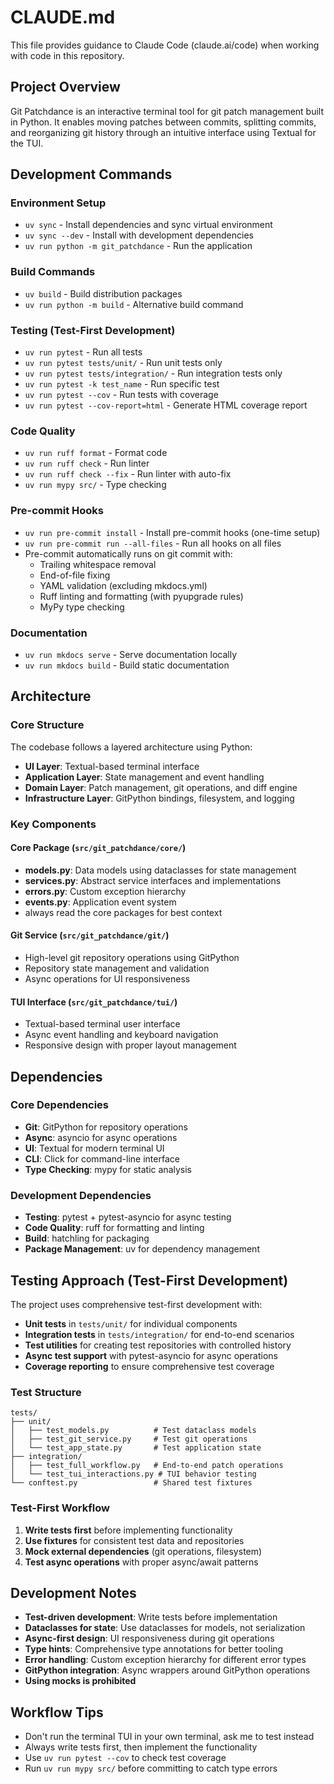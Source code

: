 # CLAUDE.md

This file provides guidance to Claude Code (claude.ai/code) when working with code in this repository.

## Project Overview

Git Patchdance is an interactive terminal tool for git patch management built in Python. It enables moving patches between commits, splitting commits, and reorganizing git history through an intuitive interface using Textual for the TUI.

## Development Commands

### Environment Setup
- `uv sync` - Install dependencies and sync virtual environment
- `uv sync --dev` - Install with development dependencies
- `uv run python -m git_patchdance` - Run the application

### Build Commands
- `uv build` - Build distribution packages
- `uv run python -m build` - Alternative build command

### Testing (Test-First Development)
- `uv run pytest` - Run all tests
- `uv run pytest tests/unit/` - Run unit tests only
- `uv run pytest tests/integration/` - Run integration tests only
- `uv run pytest -k test_name` - Run specific test
- `uv run pytest --cov` - Run tests with coverage
- `uv run pytest --cov-report=html` - Generate HTML coverage report

### Code Quality
- `uv run ruff format` - Format code
- `uv run ruff check` - Run linter
- `uv run ruff check --fix` - Run linter with auto-fix
- `uv run mypy src/` - Type checking

### Pre-commit Hooks
- `uv run pre-commit install` - Install pre-commit hooks (one-time setup)
- `uv run pre-commit run --all-files` - Run all hooks on all files
- Pre-commit automatically runs on git commit with:
  - Trailing whitespace removal
  - End-of-file fixing
  - YAML validation (excluding mkdocs.yml)
  - Ruff linting and formatting (with pyupgrade rules)
  - MyPy type checking

### Documentation
- `uv run mkdocs serve` - Serve documentation locally
- `uv run mkdocs build` - Build static documentation

## Architecture

### Core Structure
The codebase follows a layered architecture using Python:

- **UI Layer**: Textual-based terminal interface
- **Application Layer**: State management and event handling
- **Domain Layer**: Patch management, git operations, and diff engine
- **Infrastructure Layer**: GitPython bindings, filesystem, and logging

### Key Components

#### Core Package (`src/git_patchdance/core/`)
- **models.py**: Data models using dataclasses for state management
- **services.py**: Abstract service interfaces and implementations
- **errors.py**: Custom exception hierarchy
- **events.py**: Application event system
- always read the core packages for best context


#### Git Service (`src/git_patchdance/git/`)
- High-level git repository operations using GitPython
- Repository state management and validation
- Async operations for UI responsiveness

#### TUI Interface (`src/git_patchdance/tui/`)
- Textual-based terminal user interface
- Async event handling and keyboard navigation
- Responsive design with proper layout management



## Dependencies

### Core Dependencies
- **Git**: GitPython for repository operations
- **Async**: asyncio for async operations
- **UI**: Textual for modern terminal UI
- **CLI**: Click for command-line interface
- **Type Checking**: mypy for static analysis

### Development Dependencies
- **Testing**: pytest + pytest-asyncio for async testing
- **Code Quality**: ruff for formatting and linting
- **Build**: hatchling for packaging
- **Package Management**: uv for dependency management

## Testing Approach (Test-First Development)

The project uses comprehensive test-first development with:
- **Unit tests** in `tests/unit/` for individual components
- **Integration tests** in `tests/integration/` for end-to-end scenarios
- **Test utilities** for creating test repositories with controlled history
- **Async test support** with pytest-asyncio for async operations
- **Coverage reporting** to ensure comprehensive test coverage

### Test Structure
```
tests/
├── unit/
│   ├── test_models.py          # Test dataclass models
│   ├── test_git_service.py     # Test git operations
│   └── test_app_state.py       # Test application state
├── integration/
│   ├── test_full_workflow.py   # End-to-end patch operations
│   └── test_tui_interactions.py # TUI behavior testing
└── conftest.py                 # Shared test fixtures
```

### Test-First Workflow
1. **Write tests first** before implementing functionality
2. **Use fixtures** for consistent test data and repositories
3. **Mock external dependencies** (git operations, filesystem)
4. **Test async operations** with proper async/await patterns

## Development Notes

- **Test-driven development**: Write tests before implementation
- **Dataclasses for state**: Use dataclasses for models, not serialization
- **Async-first design**: UI responsiveness during git operations
- **Type hints**: Comprehensive type annotations for better tooling
- **Error handling**: Custom exception hierarchy for different error types
- **GitPython integration**: Async wrappers around GitPython operations
- **Using mocks is prohibited**

## Workflow Tips
- Don't run the terminal TUI in your own terminal, ask me to test instead
- Always write tests first, then implement the functionality
- Use `uv run pytest --cov` to check test coverage
- Run `uv run mypy src/` before committing to catch type errors
